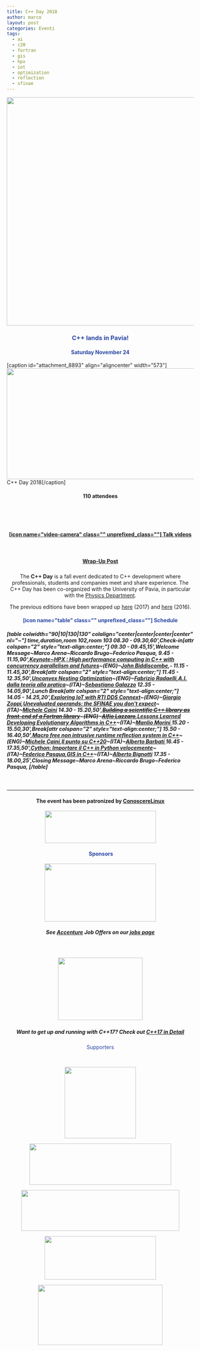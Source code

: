 ```yaml
---
title: C++ Day 2018
author: marco
layout: post
categories: Eventi
tags:
  - ai
  - c20
  - fortran
  - gis
  - hpx
  - iot
  - optimization
  - reflection
  - sfinae
---
```



<center><img class="aligncenter wp-image-8695 size-full" src="https://www.italiancpp.org/wp-content/uploads/2018/06/cppday18.jpg" alt="" width="1254" height="614" /></center>
<h3 style="text-align: center;"><span style="color: #2945a4;">C++ lands in Pavia!</span></h3>
<h4 style="text-align: center;"><span style="color: #2945a4;">Saturday November 24</span></h4>
[caption id="attachment_8893" align="aligncenter" width="573"]<img class=" wp-image-8893" src="https://www.italiancpp.org/wp-content/uploads/2018/12/46703890_2140888816225823_8499267613338107904_o.jpg" alt="" width="573" height="298" /> C++ Day 2018[/caption]
<h4 style="text-align: center;">110 attendees</h4>
<span style="color: #ffffff;"> </span>
<p style="text-align: center;"><span style="color: #ffffff;"> </span></p>

<h4 style="text-align: center;"><a href="https://www.youtube.com/playlist?list=PLsCm1Hs016LWco9qjTuwzQtLB2FjGkfHo">[icon name="video-camera" class="" unprefixed_class=""]
Talk videos</a></h4>
&nbsp;
<h4 style="text-align: center;"><a href="https://www.italiancpp.org/2018/12/08/cppday18/">Wrap-Up Post</a></h4>
<h5 style="text-align: center;"></h5>
<p style="text-align: center;">The <strong>C++ Day</strong> is a fall event dedicated to C++ development where professionals, students and companies meet and share experience. The C++ Day has been co-organized with the University of Pavia, in particular with the <a href="http://fisica.unipv.it/EN_index.php">Physics Department</a>.</p>
<p style="text-align: center;">The previous editions have been wrapped up <a href="https://www.italiancpp.org/2017/12/11/cppday17/">here</a> (2017) and <a href="https://www.italiancpp.org/2016/11/04/cppday16/">here</a> (2016).</p>

<h4 style="text-align: center;"><span style="color: #2945a4;">[icon name="table" class="" unprefixed_class=""]
Schedule</span></h4>
<h5 style="text-align: left;">[table colwidth="90|10|130|130" colalign="center|center|center|center" nl="~"]
time,duration,room 102,room 103
08.30 - 09.30,60',Check-in[attr colspan="2" style="text-align:center;"]
09.30 - 09.45,15',<em>Welcome Message</em>~Marco Arena~Riccardo Brugo~Federico Pasqua,
9.45 - 11.15,90',<a href="https://www.italiancpp.org/cppday18-talks/#1">Keynote~HPX : High performance computing in C++ with concurrency parallelism and futures</a>~(<strong>ENG</strong>)~<a href="https://www.italiancpp.org/speakers#jbiddiscombe">John Biddiscombe</a>,-
11.15 - 11.45,30',<em>Break</em>[attr colspan="2" style="text-align:center;"]
11.45 - 12.35,50',<a href="https://www.italiancpp.org/cppday18-talks/#2">Unconvex Nesting Optimization</a>~(<strong>ENG</strong>)~<a href="https://www.italiancpp.org/speakers#fradaelli">Fabrizio Radaelli</a>,<a href="https://www.italiancpp.org/cppday18-talks/#3">A.I. dalla teoria alla pratica</a>~(<strong>ITA</strong>)~<a href="https://www.italiancpp.org/speakers/#sgalazzo">Sebastiano Galazzo</a>
12.35 - 14.05,90',<em>Lunch Break</em>[attr colspan="2" style="text-align:center;"]
14.05 - 14.25,20',<a href="https://www.italiancpp.org/cppday18-talks/#4">Exploring IoT with RTI DDS Connext</a>~(<strong>ENG</strong>)~<a href="https://www.italiancpp.org/speakers/#gzoppi">Giorgio Zoppi</a>,<a href="https://www.italiancpp.org/cppday18-talks/#6">Unevaluated operands: the SFINAE you don't expect</a>~(<strong>ITA</strong>)~<a href="https://www.italiancpp.org/speakers/#mcaini">Michele Caini</a>
14.30 - 15.20,50',<del><a href="https://www.italiancpp.org/cppday18-talks/#8">Building a scientific C++ library as front-end of a Fortran library</a></del>~<del>(<strong>ENG</strong>)</del>~<del><a href="https://www.italiancpp.org/speakers/#alazzaro">Alfio Lazzaro</a></del>,<a href="https://www.italiancpp.org/cppday18-talks/#7">Lessons Learned Developing Evolutionary Algorithms in C++</a>~(<strong>ITA</strong>)~<a href="https://www.italiancpp.org/speakers/#mmorini">Manlio Morini
</a>15.20 - 15.50,30',<em>Break</em>[attr colspan="2" style="text-align:center;"]
15.50 - 16.40,50',<a href="https://www.italiancpp.org/cppday18-talks/#5">Macro free non intrusive runtime reflection system in C++</a>~(<strong>ENG</strong>)~<a href="https://www.italiancpp.org/speakers/#mcaini">Michele Caini</a>,<a href="https://www.italiancpp.org/cppday18-talks/#9">Il punto su C++20</a>~(<strong>ITA</strong>)~<a href="https://www.italiancpp.org/speakers/#abarbati">Alberto Barbati
</a>16.45 - 17.35,50',<a href="https://www.italiancpp.org/cppday18-talks/#10">Cython: Importare il C++ in Python velocemente</a>~(<strong>ITA</strong>)~<a href="https://www.italiancpp.org/speakers/#fpasqua">Federico Pasqua</a>,<a href="https://www.italiancpp.org/cppday18-talks/#11">GIS in C++</a>~(<strong>ITA</strong>)~<a href="https://www.italiancpp.org/speakers/#abignotti">Alberto Bignotti</a>
17.35 - 18.00,25',Closing Message~Marco Arena~Riccardo Brugo~Federico Pasqua,
[/table]</h5>
<h5 style="text-align: center;"></h5>
&nbsp;

<hr />

<h4 style="text-align: center;">The event has been patronized by <a href="https://conoscerelinux.org">ConoscereLinux</a></h4>
<p style="text-align: center;"><a href="https://conoscerelinux.org"><img class="aligncenter size-full wp-image-8858" src="https://www.italiancpp.org/wp-content/uploads/2018/06/Conoscerelinux_logo.png" alt="" width="299" height="87" /></a></p>

<h4 style="text-align: center;"> <span style="color: #2945a4;">Sponsors</span></h4>
<center><a href="https://www.accenture.com/it-it/careers?src=JB-33963"><img class="aligncenter wp-image-8844 size-full" src="https://www.italiancpp.org/wp-content/uploads/2013/06/ACN_logopurple.jpg" alt="" width="300" height="156" /></a></center>
<h5 style="text-align: center;">See <a href="https://www.accenture.com/it-it/careers?src=JB-33963">Accenture</a> Job Offers on our <a href="https://www.italiancpp.org/jobs">jobs page</a></h5>
&nbsp;
<h5 style="text-align: center;"><a href="https://www.bfilipek.com"><img class="aligncenter wp-image-8840" src="https://www.italiancpp.org/wp-content/uploads/2018/06/bfcpp.png" alt="" width="228" height="168" /></a></h5>
<h5 style="text-align: center;">Want to get up and running with C++17? Check out <a href="https://leanpub.com/cpp17indetail">C++17 in Detail</a></h5>
<h5 style="text-align: center;"></h5>
<h5 style="text-align: center;"></h5>
<p style="text-align: center;"><span style="color: #2945a4;">Supporters</span></p>
&nbsp;
<p style="text-align: center;"><a href="https://coding-gym.org"><img class="aligncenter wp-image-8660" src="https://www.italiancpp.org/wp-content/uploads/2013/06/coding-gym-250x250.png" alt="" width="192" height="192" /></a></p>
<p style="text-align: center;"><a href="https://2018.linux-lab.it"><img class="aligncenter wp-image-8853" src="https://www.italiancpp.org/wp-content/uploads/2018/06/logo-linuxlab2018.png" alt="" width="382" height="111" /></a></p>
<p style="text-align: center;"><a href="http://gamecentric.com"><img class="aligncenter wp-image-8583" src="https://www.italiancpp.org/wp-content/uploads/2018/02/gamecentric-logo-1.png" alt="" width="426" height="110" /></a></p>
<p style="text-align: center;"><a href="https://www.linkedin.com/company/vyde "><img class="aligncenter wp-image-8876 size-medium" src="https://www.italiancpp.org/wp-content/uploads/2018/06/vyde_logo-300x117.png" alt="" width="300" height="117" /></a></p>
<p style="text-align: center;"><a href="https://cpponsea.uk/"><img class="aligncenter wp-image-8862" src="https://www.italiancpp.org/wp-content/uploads/2018/11/cpponsea-logo-text.png" alt="" width="336" height="162" /></a></p>
